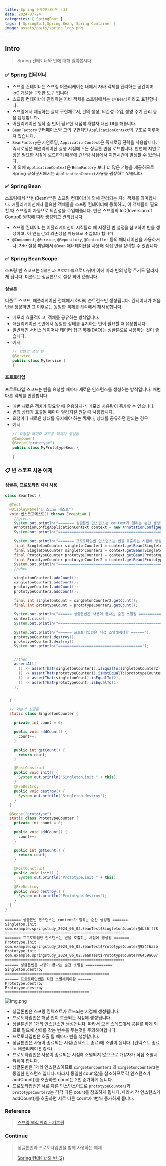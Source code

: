 ```yaml
---
title: Spring 컨테이너와 빈 (1)
date: 2024-07-24
categories: [ SpringBoot ]
tags: [ SpringBoot,Spring Bean, Spring Container ]
image: assets/posts/spring_logo.png
---
```


## Intro

> Spring 컨테이너와 빈에 대해 알아봅시다.

### ✅ Spring 컨테이너

- 스프링 컨테이너는 스프링 어플리케이션 내에서 자바 객체를 관리하는 공간이며 IoC 개념을 구현한 도구 입니다
- 스프링 컨테이너에 관리하는 자바 객체를 스프링에서는 `빈(Bean)`이라고 표현합니다.
- 스프링에서 제공하는 실제 구현체로서, 빈의 생성, 의존성 주입, 생명 주기 관리 등을 담당합니다.
- 어플리케이션 동작 중 빈이 필요한 시점에 개발자 대신 DI를 해줍니다.
- `BeanFactory` 인터페이스와 그의 구현체인 `ApplicationContext`의 구조로 이루어져 있습니다.
- `BeanFactory`은 지연로딩, `ApplicationContext`은 즉시로딩 전략을 사용합니다. 즉시로딩은 애플리케이션 실행 시점에 모든 싱글톤 빈을 로드합니다.
  반연에 지연로딩은 필요한 시점에 로드하기 때문에 런타임 시점에서 지연시간이 발생할 수 있습니다.
- 이 외에 `ApplicationContext`은 `BeanFactory` 보다 더 많은 기능을 제공하므로 Spring 공식문서에서는 `ApplicationContext`사용을 권장하고 있습니다.

### ✅ Spring Bean
스프링에서 **빈(Bean)**은 스프링 컨테이너에 의해 관리되는 자바 객체를 의미합니다.
애플리케이션에서 필요한 객체들을 스프링 컨테이너에 등록하고, 이 객체들이 필요할 때 스프링이 자동으로 의존성을 주입해줍니다.
빈은 스프링의 IoC(Inversion of Control) 원칙에 따라 생성되고 관리됩니다.

- 스프링 컨테이너는 어플리케이션이 시작될ㄷ 때 지정된 빈 설정을 참고하여 빈을 생성하고, 이 빈들 간의 의존성을 자동으로 주입(DI) 합니다.
- `@Component`, `@Service`, `@Repository`, `@Controller` 등의 애너테이션을 사용하거나, 자바 설정 파일에서 `@Bean` 애너테이션을 사용해 직접 빈을 정의할 수 있습니다.

### ✅ Spring Bean Scope
스프링 빈 스코프는 `싱글톤` 과 `프로토타입`으로 나뉘며 이에 따라 빈의 생명 주기도 달라지게 됩니다. 디폴트는 싱글톤으로 설정 되어 있습니다.

#### 싱글톤
디폴트 스코프, 애플리케이션 전체에서 하나의 슨트런스만 생성됩니다. 컨테이너가 처음 빈을 생성하면 그 이후로는 동일한 객체를 계속해서 재사용합니다.

- 메모리 효율적이고, 객체를 공유하는 방식입니다.
- 애플리케이션 전반에서 동일한 상태를 유지하는 빈이 필요할 때 유용합니다.
- 일반적인 서비스 레이어나 데이터 접근 객체(DAO)는 싱글톤으로 사용하는 것이 좋습니다.
- 예시
  ```java
  // 한번만 생성 됨
  @Service
  public class MyService {
  }
  ```

#### 프로토타입
프로토타입 스코프는 빈을 요청할 때마다 새로운 인스턴스를 생성하는 방식입니다. 매번 다른 객체를 반환합니다.

- 매번 새로운 객체가 필요할 때 유용하지만, 메모리 사용량이 증가할 수 있습니다.
- 빈의 상태가 호출될 때마다 달라지길 원할 때 사용합니다.
- 요청마다 새로운 상태를 유지해야 하는 객체나, 상태를 공유하면 안되는 경우
- 예시
  ```java
  // 요청할 때마다 새로운 객체가 생성됨
  @Component
  @Scope("prototype")
  public class MyPrototypeBean {
    
  }
  ```

### 📋 빈 스코프 사용 예제

#### 싱글톤, 프로토타입 각각 사용
```java
class BeanTest {

  @Test
  @DisplayName("빈 스코프 테스트")
  void 빈스코프테스트() throws Exception {
    //given
    System.out.println("======= 싱글톤빈 인스턴스는 context가 열리는 순간 생성됨 =======");
    AnnotationConfigApplicationContext context = new AnnotationConfigApplicationContext(SingletonCounter.class, PrototypeCounter.class);
    System.out.println("======================================================");

    System.out.println("======= 프로토타입빈 인스턴스는 빈을 호출하는 시점에 생성됨 =======");
    final SingletonCounter singletonCounter1 = context.getBean(SingletonCounter.class);
    final SingletonCounter singletonCounter2 = context.getBean(SingletonCounter.class);
    final PrototypeCounter prototypeCounter1 = context.getBean(PrototypeCounter.class);
    final PrototypeCounter prototypeCounter2 = context.getBean(PrototypeCounter.class);
    System.out.println("======================================================");
    //when

    singletonCounter1.addCount();
    singletonCounter2.addCount();
    prototypeCounter1.addCount();
    prototypeCounter2.addCount();

    final int singletonCount = singletonCounter2.getCount();
    final int prototypeCount = prototypeCounter2.getCount();

    System.out.println("====== 싱글톤빈은 사용이 끝나는 순간 소멸됨 ============");
    context.close();
    System.out.println("===============================================");

    System.out.println("====== 프로토타입빈은 직접 소멸해줘야함 ======");
    prototypeCounter1.destroy();
    prototypeCounter2.destroy();
    System.out.println("======================================");


    //then
    assertAll(
      () -> assertThat(singletonCounter1).isEqualTo(singletonCounter2),
      () -> assertThat(prototypeCounter1).isNotEqualTo(prototypeCounter2),
      () -> assertThat(singletonCount).isEqualTo(2),
      () -> assertThat(prototypeCount).isEqualTo(1)
    );


  }

  // 기본이 싱글톤
  static class SingletonCounter {

    private int count = 0;

    public void addCount() {
      count++;
    }

    public int getCount() {
      return count;
    }

    @PostConstruct
    public void init() {
      System.out.println("Singleton.init " + this);
    }
    @PreDestroy
    public void destroy() {
      System.out.println("Singleton.destroy");
    }
  }

  @Scope("prototype")
  static class PrototypeCounter {
    private int count = 0;

    public void addCount() {
      count++;
    }

    public int getCount() {
      return count;
    }

    @PostConstruct
    public void init() {
      System.out.println("Prototype.init " + this);
    }
    @PreDestroy
    public void destroy() {
      System.out.println("Prototype.destroy");
    }
  }
}
```
```text
======= 싱글톤빈 인스턴스는 context가 열리는 순간 생성됨 =======
Singleton.init com.example.springstudy_2024_06_02.BeanTest$SingletonCounter@db56ff78
======================================================
======= 프로토타입빈 인스턴스는 빈을 호출하는 시점에 생성됨 =======
Prototype.init com.example.springstudy_2024_06_02.BeanTest$PrototypeCounter@954f6a5b
Prototype.init com.example.springstudy_2024_06_02.BeanTest$PrototypeCounter@6459a607
======================================================
====== 싱글톤빈은 사용이 끝나는 순간 소멸됨 ============
Singleton.destroy
===============================================
====== 프로토타입빈은 직접 소멸해줘야함 ======
Prototype.destroy
Prototype.destroy
======================================
```
![img.png](/assets/posts/img_16.png)

- 싱글톤빈은 스프링 컨텍스트가 로드되는 시점에 생성됩니다.
- 프로토타입빈은 해당 빈이 호출되는 시점에 생성됩니다.
- 싱글톤빈은 1개의 인스턴스만 생성됩니다. 따라서 모든 스레드에서 공유를 하게 되므로 필드에 상태를 갖는 변수를 두는것을 주의해야합니다.
- 프로토타입빈은 호출 될 때마다 빈을 생성합니다.
- 싱글톤빈은 사용이 종료되는 시점(컨텍스트 종료)에 소멸이 됩니다. (컨텍스트 종료 != 애플리케이션 종료)
- 프로토타입빈은 사용이 종료되는 시점에 소멸되지 않으므로 개발자가 직접 소멸시켜줘야 합니다.
- 싱글톤빈은 1개의 인스턴스이므로 `singletonCounter1` 과 `singletonCounter2`는 동일한 인스턴스 입니다.
  따라서 동일한 count값을 참조하므로 각 인스턴스가 addCount()를 호출하면 count는 2번 증가하게 됩니다.
- 프로토타입빈은 서로 다른 인스턴스이므로 `prototypeCounter1`과 `prototypeCounter2`는 각각 다른 count를 참조하게 됩니다.
  따라서 각 인스턴스가 addCount()를 호출하면 서로 다른 count가 1번씩 증가하게 됩니다.

### Reference
> [스프링 핵심 원리 - 기본편](https://www.inflearn.com/course/%EC%8A%A4%ED%94%84%EB%A7%81-%ED%95%B5%EC%8B%AC-%EC%9B%90%EB%A6%AC-%EA%B8%B0%EB%B3%B8%ED%8E%B8/dashboard)

### Continue
> 싱글톤빈과 프로토타입빈을 함께 사용하는 예제
>
> [Spring 컨테이너와 빈 (2)](/posts/Spring_Bean(2))



